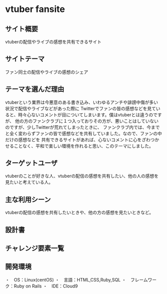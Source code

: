 # vtuber fansite

## サイト概要
vtuberの配信やライブの感想を共有できるサイト

## サイトテーマ
ファン同士の配信やライブの感想のシェア

## テーマを選んだ理由
vtuberという業界は今悪意のある書き込み、いわゆるアンチや誹謗中傷が多い状況で配信やライブなどがあった際に
Twitterでファンの皆の感想などを見ていると、時々心ないコメントが目についてしまいます。僕はvtuberとは違うのですが、
他の方のファンクラブに１つ入っておりその方が、悪いことはしていないのですが、少しTwitterが荒れてしまったときに、
ファンクラブ内では、今までと全く変わらずファンの皆で感想などを共有していました。なので、ファンの中だけの感想などを
共有できるサイトがあれば、心ないコメントに心をざわつかせることなく、平和で楽しい環境を作れると思い、このテーマにしました。

## ターゲットユーザ
vtuberのことが好きな人、vtuberの配信の感想を共有したい、他の人の感想を見たいと考えている人。

## 主な利用シーン
vtuberの配信の感想を共有したいときや、他の方の感想を見たいときなど。

## 設計書


## チャレンジ要素一覧


## 開発環境
・　OS：Linux(centOS)
・　言語：HTML,CSS,Ruby,SQL
・　フレームワーク：Ruby on Rails
・　IDE：Cloud9